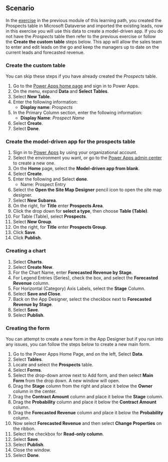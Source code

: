 ## Scenario

In the [exercise](https://docs.microsoft.com/learn/modules/get-started-with-powerapps-common-data-service/4a-use-data-cds-exercise/?azure-portal=true) in the previous module of this learning path, you created 
the Prospects table in Microsoft Dataverse and imported the existing leads, 
now in this exercise you will use this data to create a model-driven app. If you do not have the *Prospects* table then refer to the previous exercise or follow the **Create the custom table** steps below.
This app will allow the sales team to enter and edit leads on the go and 
keep the managers up to date on the current leads and forecasted revenue.

### Create the custom table 
You can skip these steps if you have already created the *Prospects* table. 

1. Go to the [Power Apps home page](https://powerapps.microsoft.com/)  and sign in to Power Apps.
1. On the menu, expand **Data** and **Select Tables**.
1. Select **New Table**.
1. Enter the following information:
	- **Display name**: *Prospects*
1. In the Primary Column section, enter the following information:
	- **Display Name**: *Prospect Name*
1. Select **Create**.
1. Select **Done**.

### Create the model-driven app for the prospects table

1. Sign in to [Power Apps](https://make.powerapps.com/?azure-portal=true) by using your organizational account.
1. Select the environment you want, or go to the [Power Apps admin center](https://admin.powerplatform.microsoft.com/?azure-portal=true) to create a new one.
1. On the **Home** page, select the **Model-driven app from blank**.  
1. Select **Create**.
1. Enter the following and Select **done**.
	- Name:  Prospect Entry
1. Select the **Open the Site Map Designer** pencil icon to open the site map designer.
1. Select **New Subarea**.
1. On the right, for **Title** enter **Prospects Area**.
1. Click the drop down for **select a type**, then choose **Table (Table)**.
1. For Table (Table), select **Prospects**.
1. Select **New Group**.
1. On the right, for **Title** enter **Prospects Group**.
1. Click **Save**.
1. Click **Publish**.

### Creating a chart

1.	Select **Charts**.
1.	Select **Create New**.
1.	For the Chart Name, enter **Forecasted Revenue by Stage**.
1.	For Legend Entries (Series), check the box, and select the **Forecasted Revenue** column.
1.	For Horizontal (Category) Axis Labels, select the **Stage** Column.
1.	Select **Save and Close**.
1.	Back on the App Designer, select the checkbox next to **Forecasted Revenue by Stage**.
1.	Select **Save**.
1.	Select **Publish**.

### Creating the form

You can attempt to create a new form in the App Designer but if you run
into any issues, you can follow the steps below to create a new main
form.

1.  Go to the Power Apps Home Page, and on the left, Select **Data**.
1.  Select **Tables**.
1.  Locate and select the **Prospects** table. 
1.  Select **Forms**.
1.  Select the drop-down arrow next to Add form, and then select **Main Form** from the drop down. A new window will open.
1.  Drag the **Stage** column from the right and place it below the **Owner** column in the center.
1.  Drag the **Contract Amount** column and place it below the **Stage** column.
1.  Drag the **Probability** column and place it below the **Contract Amount** column.
1.  Drag the **Forecasted Revenue** column and place it below the **Probability** column.
1.  Now select **Forecasted Revenue** and then select **Change Properties** on the ribbon.
1.  Select the checkbox for **Read-only column**.
1.  Select **Save**.
1.  Select **Publish**.
1.  Close the window.
1.  Select **Done**.
